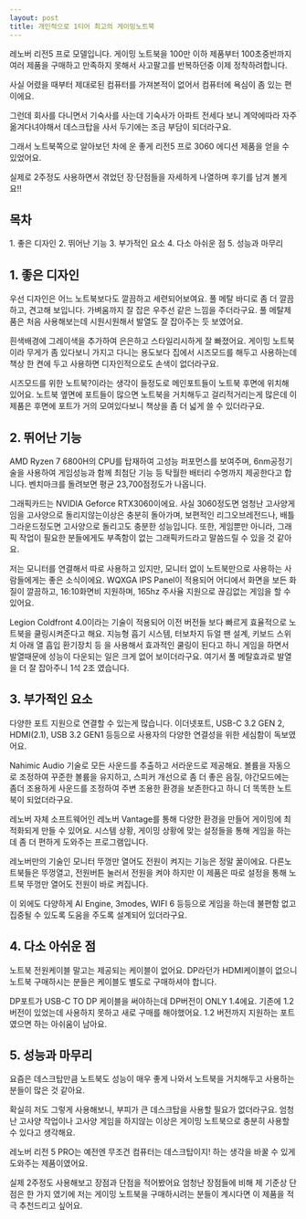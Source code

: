 ```yaml
---
layout: post
title: 개인적으로 1티어 최고의 게이밍노트북
---
```


레노버 리전5 프로 모델입니다.
게이밍 노트북을 100만 이하 제품부터 100초중반까지 여러 제품을 구매하고 만족하지 못해서 사고팔고를 반복하던중 이제 정착하려합니다.

사실 어렸을 때부터 제대로된 컴퓨터를 가져본적이 없어서 컴퓨터에 욕심이 좀 있는 편이에요.

그런데 회사를 다니면서 기숙사를 사는데 기숙사가 아파트 전세다 보니 계약에따라 자주 옮겨다녀야해서 데스크탑을 사서 두기에는 조금 부담이 되더라구요.

그래서 노트북쪽으로 알아보던 차에 운 좋게 리전5 프로 3060 에디션 제품을 얻을 수 있었어요.

실제로 2주정도 사용하면서 겪었던 장·단점들을 자세하게 나열하며 후기를 남겨 볼게요!!


<h2>목차</h2>
1. 좋은 디자인
2. 뛰어난 기능
3. 부가적인 요소
4. 다소 아쉬운 점
5. 성능과 마무리


<h2>1. 좋은 디자인</h2>
우선 디자인은 어느 노트북보다도 깔끔하고 세련되어보여요. 풀 메탈 바디로 좀 더 깔끔하고, 견고해 보입니다. 
가벼움까지 잘 잡은 우주선 같은 느낌을 주더라구요. 풀 메탈제품은 처음 사용해보는데 시원시원해서 발열도 잘 잡아주는 듯 보였어요.

흰색배경에 그레이색을 추가하여 은은하고 스타일리시하게 잘 빠졌어요. 게이밍 노트북이라 무게가 좀 있다보니 가지고 다니는 용도보다 집에서 시즈모드를 해두고 사용하는데 책상 한 켠에 두고 사용하면 디자인적으로도 손색이 없더라구요.

시즈모드를 위한 노트북?이라는 생각이 들정도로 메인포트들이 노트북 후면에 위치해 있어요. 노트북 옆면에 포트들이 많으면 노트북을 거치해두고 걸리적거리는게 많은데 이 제품은 후면에 포트가 거의 모여있다보니 책상을 좀 더 넓게 쓸 수 있더라구요.



<h2>2. 뛰어난 기능</h2>
AMD Ryzen 7 6800H의 CPU를 탑재하여 고성능 퍼포먼스를 보여주며, 6nm공정기술을 사용하여 게임성능과 함께 최첨단 기능 등 탁월한 배터리 수명까지 제공한다고 합니다. 벤치마크를 돌려보면 평균 23,700점정도가 나옵니다.

그래픽카드는 NVIDIA Geforce RTX3060이에요. 사실 3060정도면 엄청난 고사양게임을 고사양으로 돌리지않는이상은 충분히 돌아가며, 보편적인 리그오브레전드나, 배틀그라운드정도면 고사양으로 돌리고도 충분한 성능입니다. 또한, 게임뿐만 아니라, 그래픽 작업이 필요한 분들에게도 부족함이 없는 그래픽카드라고 말씀드릴 수 있을 것 같아요.

저는 모니터를 연결해서 따로 사용하고 있지만, 모니터 없이 노트북만으로 사용하는 사람들에게는 좋은 소식이에요. WQXGA IPS Panel이 적용되어 어디에서 화면을 보든 화질이 깔끔하고, 16:10화면비 지원하며, 165hz 주사율 지원으로 끊김없는 게임을 할 수 있어요.

Legion Coldfront 4.0이라는 기술이 적용되어 이전 버전들 보다 빠르게 효율적으로 노트북을 쿨링시켜준다고 해요. 지능형 흡기 시스템, 터보차지 듀얼 팬 설계, 키보드 스위치 아래 열 흡입 환기장치 등 을 사용해서 효과적인 쿨링이 된다고 하니 게임을 하면서 발열때문에 성능이 다운되는 일은 크게 없어 보이더라구요. 여기서 풀 메탈효과로 발열을 더 잘 잡아주니 1석 2조 였습니다.



<h2>3. 부가적인 요소</h2>
다양한 포트 지원으로 연결할 수 있는게 많습니다. 이더넷포트, USB-C 3.2 GEN 2, HDMI(2.1), USB 3.2 GEN1 등등으로 사용자의 다양한 연결성을 위한 세심함이 독보였어요.

Nahimic Audio 기술로 모든 사운드를 추출하고 서라운드로 제공해요. 볼륨을 자동으로 조정하여 꾸준한 볼륨을 유지하고, 스피커 개선으로 좀 더 좋은 음질, 야간모드에는 좀더 조용하게 사운드를 조정하여 주변 조용한 환경을 보존한다고 하니 더 똑똑한 노트북이 되었더라구요.

레노버 자체 소프트웨어인 레노버 Vantage를 통해 다양한 환경을 만들어 게이밍에 최적화되게 만들 수 있어요.
시스템 상황, 게이밍 상황에 맞는 설정들을 통해 게임을 하는데 좀 더 편하게 도와주는 프로그램입니다.

레노버만의 기술인 모니터 뚜껑만 열어도 전원이 켜지는 기능은 정말 꿀이에요. 다른노트북들은 뚜껑열고, 전원버튼 눌러서 전원을 켜야 하지만 이 제품은 따로 설정을 통해 노트북 뚜껑만 열어도 전원이 바로 켜집니다.

이 외에도 다양하게 AI Engine, 3modes, WIFI 6 등등으로 게임을 하는데 불편함 없고 집중될 수 있도록 도움을 주도록 설계되어 있더라구요.




<h2>4. 다소 아쉬운 점</h2>
노트북 전원케이블 말고는 제공되는 케이블이 없어요. DP라던가 HDMI케이블이 없으니 노트북 구매하시는 분들은 케이블도 별도로 구매하셔야 합니다.

DP포트가 USB-C TO DP 케이블을 써야하는데 DP버전이 ONLY 1.4에요. 기존에 1.2버전이 있었는데 사용하지 못하고 새로 구매를 해야했어요. 1.2 버전까지 지원하는 포트였으면 하는 아쉬움이 남아요.




<h2>5. 성능과 마무리</h2>
요즘은 데스크탑만큼 노트북도 성능이 매우 좋게 나와서 노트북을 거치해두고 사용하는 분들이 많은 것 같아요.

확실히 저도 그렇게 사용해보니, 부피가 큰 데스크탑을 사용할 필요가 없더라구요. 엄청난 고사양 작업이나 고사양 게임을 하지않는 이상은 게이밍 노트북으로 충분히 사용할 수 있다고 생각해요.

레노버 리전 5 PRO는 예전엔 무조건 컴퓨터는 데스크탑이지! 하는 생각을 바꿀 수 있게 도와주는 제품이였어요.

실제 2주정도 사용해보고 장점과 단점을 적어봤어요 엄청난 장점들에 비해 제 기준상 단점은 한 가지 였기에 저는 게이밍 노트북을 구매하시려는 분들이 계시다면 이 제품을 적극 추천드리고 싶어요.
